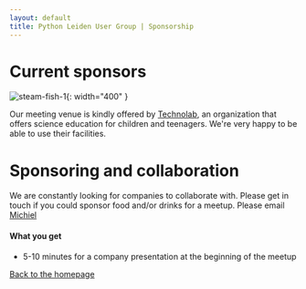 ```yaml
---
layout: default
title: Python Leiden User Group | Sponsorship
---
```


# Current sponsors

![steam-fish-1](/images/logo-technolab.svg){: width="400" }

Our meeting venue is kindly offered by [Technolab](https://www.technolableiden.nl/), an organization that offers
science education for children and teenagers. We're very happy to be able to use their facilities.

# Sponsoring and collaboration

We are constantly looking for companies to collaborate with. Please get in
touch if you could sponsor food and/or drinks for a meetup. Please email
[Michiel](mailto:mb@x14.nl)

#### What you get

- 5-10 minutes for a company presentation at the beginning of the meetup

[Back to the homepage](/)

